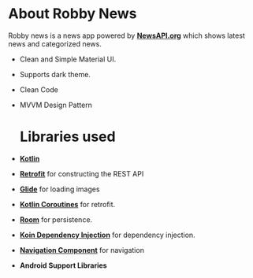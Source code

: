 # About Robby News
Robby news is a news app powered by <a href="https://newsapi.org/"><b>NewsAPI.org</b></a> which shows latest news and categorized news.
- Clean and Simple Material UI.
- Supports dark theme.
- Clean Code
- MVVM Design Pattern

  # Libraries used
- [**Kotlin**](https://github.com/JetBrains/kotlin) 
- [**Retrofit**](https://github.com/square/retrofit) for constructing the REST API
- [**Glide**](https://github.com/bumptech/glide) for loading images
- [**Kotlin Coroutines**](https://github.com/Kotlin/kotlinx.coroutines) for retrofit.
- [**Room**](https://developer.android.com/topic/libraries/architecture/room) for persistence.
- [**Koin Dependency Injection**](https://github.com/InsertKoinIO/koin) for dependency injection.
- [**Navigation Component**](https://developer.android.com/guide/navigation) for navigation
- **Android Support Libraries**

